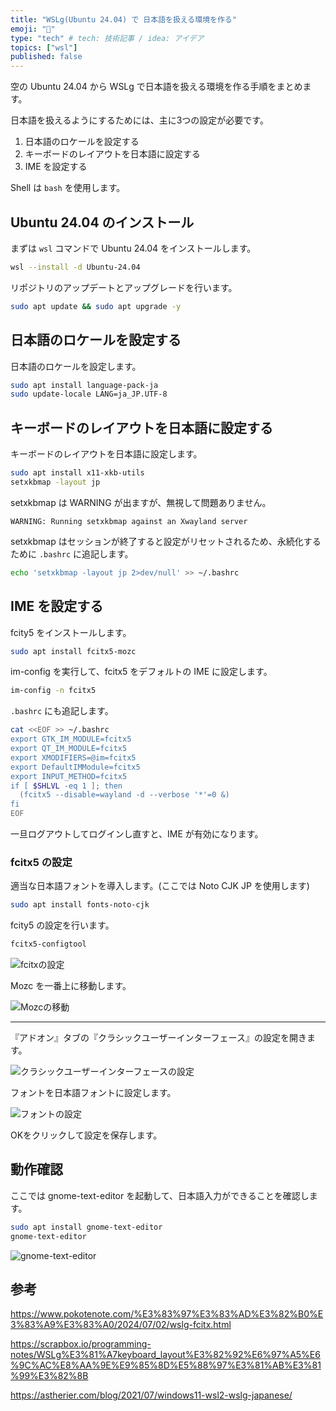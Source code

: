 ```yaml
---
title: "WSLg(Ubuntu 24.04) で 日本語を扱える環境を作る"
emoji: "🐷"
type: "tech" # tech: 技術記事 / idea: アイデア
topics: ["wsl"]
published: false
---
```


空の Ubuntu 24.04 から WSLg で日本語を扱える環境を作る手順をまとめます。

日本語を扱えるようにするためには、主に3つの設定が必要です。

1. 日本語のロケールを設定する
2. キーボードのレイアウトを日本語に設定する
3. IME を設定する

Shell は `bash` を使用します。

## Ubuntu 24.04 のインストール

まずは `wsl` コマンドで Ubuntu 24.04 をインストールします。

```bash
wsl --install -d Ubuntu-24.04
```

リポジトリのアップデートとアップグレードを行います。

```bash
sudo apt update && sudo apt upgrade -y
```

## 日本語のロケールを設定する

日本語のロケールを設定します。

```bash
sudo apt install language-pack-ja
sudo update-locale LANG=ja_JP.UTF-8
```

## キーボードのレイアウトを日本語に設定する

キーボードのレイアウトを日本語に設定します。

```bash
sudo apt install x11-xkb-utils
setxkbmap -layout jp
```

setxkbmap は WARNING が出ますが、無視して問題ありません。

```
WARNING: Running setxkbmap against an Xwayland server
```

setxkbmap はセッションが終了すると設定がリセットされるため、永続化するために
`.bashrc` に追記します。

```bash
echo 'setxkbmap -layout jp 2>dev/null' >> ~/.bashrc
```

## IME を設定する

fcity5 をインストールします。

```bash
sudo apt install fcitx5-mozc
```

im-config を実行して、fcitx5 をデフォルトの IME に設定します。

```bash
im-config -n fcitx5
```

`.bashrc` にも追記します。

```bash
cat <<EOF >> ~/.bashrc
export GTK_IM_MODULE=fcitx5
export QT_IM_MODULE=fcitx5
export XMODIFIERS=@im=fcitx5
export DefaultIMModule=fcitx5
export INPUT_METHOD=fcitx5
if [ $SHLVL -eq 1 ]; then
  (fcitx5 --disable=wayland -d --verbose '*'=0 &)
fi
EOF
```

一旦ログアウトしてログインし直すと、IME が有効になります。

### fcitx5 の設定

適当な日本語フォントを導入します。(ここでは Noto CJK JP を使用します)

```bash
sudo apt install fonts-noto-cjk
```

fcity5 の設定を行います。

```bash
fcitx5-configtool
```

![fcitxの設定](/images/2a84f489-a894-46d3-a604-df1119459773.png)

Mozc を一番上に移動します。

![Mozcの移動](/images/fdc9deb5-9030-4ee0-8a2a-faf75544ef32.png)

---

『アドオン』タブの『クラシックユーザーインターフェース』の設定を開きます。

![クラシックユーザーインターフェースの設定](/images/453a5f29-6390-4b48-bfdd-c639671827d5.png)

フォントを日本語フォントに設定します。

![フォントの設定](/images/37cc8ee8-f294-4f97-96ea-325593a3a4ee.png)

OKをクリックして設定を保存します。

## 動作確認

ここでは gnome-text-editor を起動して、日本語入力ができることを確認します。

```bash
sudo apt install gnome-text-editor
gnome-text-editor
```

![gnome-text-editor](/images/531d766c-358e-46cf-a04a-5655e948f3da.png)

## 参考

https://www.pokotenote.com/%E3%83%97%E3%83%AD%E3%82%B0%E3%83%A9%E3%83%A0/2024/07/02/wslg-fcitx.html

https://scrapbox.io/programming-notes/WSLg%E3%81%A7keyboard_layout%E3%82%92%E6%97%A5%E6%9C%AC%E8%AA%9E%E9%85%8D%E5%88%97%E3%81%AB%E3%81%99%E3%82%8B

https://astherier.com/blog/2021/07/windows11-wsl2-wslg-japanese/

